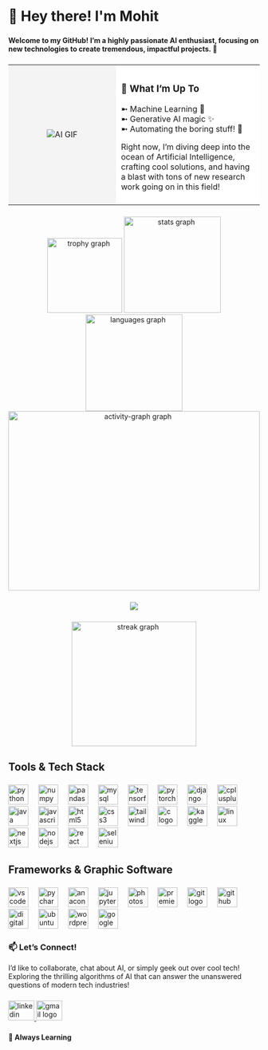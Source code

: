 <h1 align="left">👋 Hey there! I'm Mohit</h1>

###

<h4 align="left">Welcome to my GitHub! I’m a highly passionate AI enthusiast, focusing on new technologies to create tremendous, impactful projects. 🚀 </h4>

###

<table style="width: 100%; height: auto; border-collapse: collapse; border: none;">
  <tr>
    <!-- Left Column for the GIF -->
    <td style="width: 200px; text-align: center; vertical-align: middle; background-color: #f4f4f4; border: none;">
      <img src="https://i.giphy.com/media/v1.Y2lkPTc5MGI3NjExbHJnbTZuZ3owYjYza2M3Y3hxeHVzZXhxd2RyM3FjZ3NqNzBvdGlmbCZlcD12MV9pbnRlcm5hbF9naWZfYnlfaWQmY3Q9Zw/N8wR1WZobKXaE/giphy-downsized.gif" alt="AI GIF" style="max-width: 140%; height: auto;">
</td>
<!-- Right Column for the Text -->
<td style="background-color: #ffffff; padding: 10px; text-align: left; vertical-align: middle; border: none;">
<h3 align="left">🔭 What I’m Up To</h3>
<p align="left">➼ Machine Learning 🤖<br>➼ Generative AI magic ✨<br>➼ Automating the boring stuff! 🔧</p>
<p align="left">Right now, I’m diving deep into the ocean of Artificial Intelligence, crafting cool solutions, and having a blast with tons of new research work going on in this field! </p>
      
</td>
</tr>
</table>


###

<div align="center">
    <img src="https://github-profile-trophy.vercel.app?username=MohitPanchasara&theme=dracula&column=-1&row=1&margin-w=8&margin-h=8&no-bg=false&no-frame=false&order=4" height="150" alt="trophy graph"  />

  <img src="https://github-readme-stats.vercel.app/api?username=MohitPanchasara&hide_title=true&hide_rank=false&show_icons=true&include_all_commits=true&count_private=true&disable_animations=false&theme=codeSTACKr&locale=en&hide_border=true&order=1" height="193.5" alt="stats graph"  />
  <img src="https://github-readme-stats.vercel.app/api/top-langs?username=MohitPanchasara&locale=en&hide_title=true&layout=compact&card_width=320&langs_count=6&theme=radical&hide_border=true&order=2" height="193.5" alt="languages graph"  />
  <img src="https://github-readme-activity-graph.vercel.app/graph?username=MohitPanchasara&radius=16&theme=modern-lilac&area=true&order=5&hide_border=true&hide_title=true" height="360" width="100%" alt="activity-graph graph"  />
</div>


###

<div align="center">
  <img src="https://profile-counter.glitch.me/MohitPanchasara/count.svg?"  />
</div>

###
<div align="center">
  <img src="https://streak-stats.demolab.com?user=MohitPanchasara&locale=en&mode=daily&theme=codeSTACKr&hide_border=true&border_radius=5&order=3" height="250" alt="streak graph"  />
</div>
  
###
<h2 align="left">Tools & Tech Stack</h2>

###

<div align="left">
  <img src="https://cdn.jsdelivr.net/gh/devicons/devicon/icons/python/python-original.svg" height="40" alt="python logo"  />
  <img width="12" />
  <img src="https://cdn.jsdelivr.net/gh/devicons/devicon/icons/numpy/numpy-original.svg" height="40" alt="numpy logo"  />
  <img width="12" />
  <img src="https://cdn.jsdelivr.net/gh/devicons/devicon/icons/pandas/pandas-original.svg" height="40" alt="pandas logo"  />
  <img width="12" />
  <img src="https://cdn.jsdelivr.net/gh/devicons/devicon/icons/mysql/mysql-original.svg" height="40" alt="mysql logo"  />
  <img width="12" />
  <img src="https://cdn.jsdelivr.net/gh/devicons/devicon/icons/tensorflow/tensorflow-original.svg" height="40" alt="tensorflow logo"  />
  <img width="12" />
  <img src="https://cdn.jsdelivr.net/gh/devicons/devicon/icons/pytorch/pytorch-original.svg" height="40" alt="pytorch logo"  />
  <img width="12" />
  <img src="https://cdn.jsdelivr.net/gh/devicons/devicon/icons/django/django-plain.svg" height="40" alt="django logo"  />
  <img width="12" />
  <img src="https://cdn.jsdelivr.net/gh/devicons/devicon/icons/cplusplus/cplusplus-original.svg" height="40" alt="cplusplus logo"  />
  <img width="12" />
  <img src="https://cdn.jsdelivr.net/gh/devicons/devicon/icons/java/java-original.svg" height="40" alt="java logo"  />
  <img width="12" />
  <img src="https://cdn.jsdelivr.net/gh/devicons/devicon/icons/javascript/javascript-original.svg" height="40" alt="javascript logo"  />
  <img width="12" />
  <img src="https://cdn.jsdelivr.net/gh/devicons/devicon/icons/html5/html5-original.svg" height="40" alt="html5 logo"  />
  <img width="12" />
  <img src="https://cdn.jsdelivr.net/gh/devicons/devicon/icons/css3/css3-original.svg" height="40" alt="css3 logo"  />
  <img width="12" />
  <img src="https://cdn.jsdelivr.net/gh/devicons/devicon/icons/tailwindcss/tailwindcss-original-wordmark.svg" height="40" alt="tailwindcss logo"  />
  <img width="12" />
  <img src="https://cdn.jsdelivr.net/gh/devicons/devicon/icons/c/c-original.svg" height="40" alt="c logo"  />
  <img width="12" />
  <img src="https://cdn.jsdelivr.net/gh/devicons/devicon/icons/kaggle/kaggle-original.svg" height="40" alt="kaggle logo"  />
  <img width="12" />
  <img src="https://cdn.jsdelivr.net/gh/devicons/devicon/icons/linux/linux-original.svg" height="40" alt="linux logo"  />
  <img width="12" />
  <img src="https://cdn.jsdelivr.net/gh/devicons/devicon/icons/nextjs/nextjs-original.svg" height="40" alt="nextjs logo"  />
  <img width="12" />
  <img src="https://cdn.jsdelivr.net/gh/devicons/devicon/icons/nodejs/nodejs-original.svg" height="40" alt="nodejs logo"  />
  <img width="12" />
  <img src="https://cdn.jsdelivr.net/gh/devicons/devicon/icons/react/react-original.svg" height="40" alt="react logo"  />
  <img width="12" />
  <img src="https://cdn.jsdelivr.net/gh/devicons/devicon/icons/selenium/selenium-original.svg" height="40" alt="selenium logo"  />
</div>

###

<h2 align="left">Frameworks & Graphic Software</h2>

###

<div align="left">
  <img src="https://cdn.jsdelivr.net/gh/devicons/devicon/icons/vscode/vscode-original.svg" height="40" alt="vscode logo"  />
  <img width="12" />
  <img src="https://cdn.jsdelivr.net/gh/devicons/devicon/icons/pycharm/pycharm-original.svg" height="40" alt="pycharm logo"  />
  <img width="12" />
  <img src="https://cdn.jsdelivr.net/gh/devicons/devicon/icons/anaconda/anaconda-original.svg" height="40" alt="anaconda logo"  />
  <img width="12" />
  <img src="https://cdn.jsdelivr.net/gh/devicons/devicon/icons/jupyter/jupyter-original.svg" height="40" alt="jupyter logo"  />
  <img width="12" />
  <img src="https://cdn.jsdelivr.net/gh/devicons/devicon/icons/photoshop/photoshop-plain.svg" height="40" alt="photoshop logo"  />
  <img width="12" />
  <img src="https://cdn.jsdelivr.net/gh/devicons/devicon/icons/premierepro/premierepro-plain.svg" height="40" alt="premierepro logo"  />
  <img width="12" />
  <img src="https://cdn.jsdelivr.net/gh/devicons/devicon/icons/git/git-original.svg" height="40" alt="git logo"  />
  <img width="12" />
  <img src="https://cdn.jsdelivr.net/gh/devicons/devicon/icons/github/github-original.svg" height="40" alt="github logo"  />
  <img width="12" />
  <img src="https://cdn.jsdelivr.net/gh/devicons/devicon/icons/digitalocean/digitalocean-original.svg" height="40" alt="digitalocean logo"  />
  <img width="12" />
  <img src="https://cdn.jsdelivr.net/gh/devicons/devicon/icons/ubuntu/ubuntu-plain.svg" height="40" alt="ubuntu logo"  />
  <img width="12" />
  <img src="https://cdn.jsdelivr.net/gh/devicons/devicon/icons/wordpress/wordpress-original.svg" height="40" alt="wordpress logo"  />
  <img width="12" />
  <img src="https://cdn.jsdelivr.net/gh/devicons/devicon/icons/googlecloud/googlecloud-original.svg" height="40" alt="googlecloud logo"  />
</div>

###

<h3 align="left">📫 Let’s Connect!</h3>

<p align="left">I’d like to collaborate, chat about AI, or simply geek out over cool tech! Exploring the thrilling algorithms of AI that can answer the unanswered questions of modern tech industries!<br></p>

###

<div align="left">
  <a href="https://www.linkedin.com/in/mohit-panchasara/" target="_blank">
    <img src="https://raw.githubusercontent.com/maurodesouza/profile-readme-generator/master/src/assets/icons/social/linkedin/default.svg" width="52" height="40" alt="linkedin logo"  />
  </a>
  <a href="mailto:mohitpanchasara@gmail.com" target="_blank">
    <img src="https://raw.githubusercontent.com/maurodesouza/profile-readme-generator/master/src/assets/icons/social/gmail/default.svg" width="52" height="40" alt="gmail logo"  />
  </a>
</div>

###

<h4 align="left">🌱 Always Learning</h4>


###
